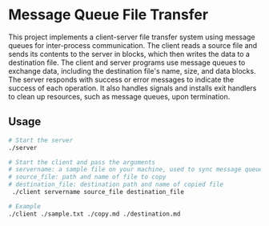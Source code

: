 # Message Queue File Transfer

This project implements a client-server file transfer system using message queues for inter-process communication. The client reads a source file and sends its contents to the server in blocks, which then writes the data to a destination file. The client and server programs use message queues to exchange data, including the destination file's name, size, and data blocks. The server responds with success or error messages to indicate the success of each operation. It also handles signals and installs exit handlers to clean up resources, such as message queues, upon termination.

## Usage

```bash
# Start the server
./server

# Start the client and pass the arguments
# servername: a sample file on your machine, used to sync message queues from forks
# source_file: path and name of file to copy
# destination_file: destination path and name of copied file
 ./client servername source_file destination_file

# Example
./client ./sample.txt ./copy.md ./destination.md
```
